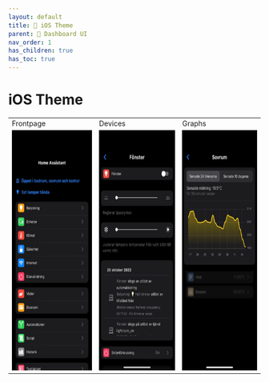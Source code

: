 ```yaml
---
layout: default
title: 🍏 iOS Theme
parent: 🦄 Dashboard UI
nav_order: 1
has_children: true
has_toc: true
---
```


# iOS Theme

<table>
  <tr>
    <td>Frontpage</td>
     <td>Devices</td>
     <td>Graphs</td>
  </tr>
  <tr>
    <td valign="top"><img src="\assets\images\theme\ios_theme\ios_theme_front.jpeg" width=270 height=480></td>
    <td valign="top"><img src="\assets\images\theme\ios_theme\ios_theme_device.jpeg" width=270 height=480></td>
    <td valign="top"><img src="\assets\images\theme\ios_theme\ios_theme_graphs.jpeg" width=270 height=480></td>
  </tr>
 </table>